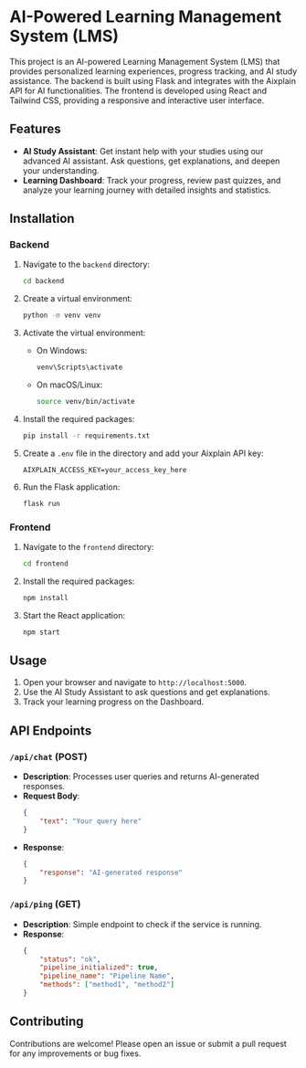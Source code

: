 # AI-Powered Learning Management System (LMS)

This project is an AI-powered Learning Management System (LMS) that provides personalized learning experiences, progress tracking, and AI study assistance. The backend is built using Flask and integrates with the Aixplain API for AI functionalities. The frontend is developed using React and Tailwind CSS, providing a responsive and interactive user interface.

## Features

- **AI Study Assistant**: Get instant help with your studies using our advanced AI assistant. Ask questions, get explanations, and deepen your understanding.
- **Learning Dashboard**: Track your progress, review past quizzes, and analyze your learning journey with detailed insights and statistics.

## Installation

### Backend

1. Navigate to the `backend` directory:
    ```sh
    cd backend
    ```

2. Create a virtual environment:
    ```sh
    python -m venv venv
    ```

3. Activate the virtual environment:
    - On Windows:
        ```sh
        venv\Scripts\activate
        ```
    - On macOS/Linux:
        ```sh
        source venv/bin/activate
        ```

4. Install the required packages:
    ```sh
    pip install -r requirements.txt
    ```

5. Create a `.env` file in the directory and add your Aixplain API key:
    ```
    AIXPLAIN_ACCESS_KEY=your_access_key_here
    ```

6. Run the Flask application:
    ```sh
    flask run
    ```

### Frontend

1. Navigate to the `frontend` directory:
    ```sh
    cd frontend
    ```

2. Install the required packages:
    ```sh
    npm install
    ```

3. Start the React application:
    ```sh
    npm start
    ```

## Usage

1. Open your browser and navigate to `http://localhost:5000`.
2. Use the AI Study Assistant to ask questions and get explanations.
3. Track your learning progress on the Dashboard.

## API Endpoints

### `/api/chat` (POST)

- **Description**: Processes user queries and returns AI-generated responses.
- **Request Body**:
    ```json
    {
        "text": "Your query here"
    }
    ```
- **Response**:
    ```json
    {
        "response": "AI-generated response"
    }
    ```

### `/api/ping` (GET)

- **Description**: Simple endpoint to check if the service is running.
- **Response**:
    ```json
    {
        "status": "ok",
        "pipeline_initialized": true,
        "pipeline_name": "Pipeline Name",
        "methods": ["method1", "method2"]
    }
    ```
    
## Contributing

Contributions are welcome! Please open an issue or submit a pull request for any improvements or bug fixes.
